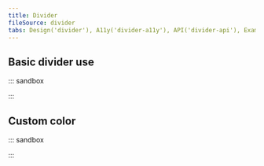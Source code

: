```yaml
---
title: Divider
fileSource: divider
tabs: Design('divider'), A11y('divider-a11y'), API('divider-api'), Example('divider-code'), Changelog('divider-changelog')
---
```


## Basic divider use

::: sandbox

<script lang="tsx">
  export Demo from './examples/divider.tsx';
</script>

:::

## Custom color

::: sandbox

<script lang="tsx">
  export Demo from './examples/custom_color.tsx';
</script>

:::

